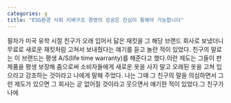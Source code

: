 ```yaml
---
categories: g
title: "ESG환경 사회 지배구조 경영의 성공은 진심이 통해야 가능합니다"
---
```

필자가 미국 유학 시절 친구가 오래 입어서 닳은 재킷을 그 해당 브랜드 회사로 보냈더니 무료로 새로운 재킷처럼 고쳐서 보내줬다는 얘기를 듣고 놀란 적이 있었다. 친구의 말로는 이 브랜드는 평생 A/S(life time warranty)를 해준다고 했다.이런 제도는 그들이 판 제품을 평생 보장해 줌으로써 소비자들에게 새로운 옷을 사지 말고 오래된 옷을 고쳐 입으라고 강조하는 것이라고 나에게 말해 주었다. 나는 그때 그 친구의 말을 의심하면서 그런 제도가 있으면 그 회사는 곧 없어질 것이라고 웃으면서 얘기한 적이 있었다.그 친구가 나에